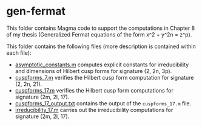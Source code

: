 # gen-fermat
This folder contains Magma code to support the computations in Chapter 8 of my thesis (Generalized Fermat equations of the form x^2 + y^2n = z^p).

This folder contains the following files (more description is contained within each file):

- [asymptotic_constants.m](asymptotic_constants.m) computes explicit constants for irreducibility and dimensions of Hilbert cusp forms for signature (2, 2n, 3p).
- [cuspforms_7.m](cuspforms_7.m) verifies the Hilbert cusp form computation for signature (2, 2n, 21).
- [cuspforms_17.m](cuspforms_17.m) verifies the Hilbert cusp form computations for signature (2m, 2l, 17).
- [cuspforms_17_output.txt](cuspforms_17_output.txt) contains the output of the `cuspforms_17.m` file.
- [irreducibility_17.m](irreducibility_17.m) carries out the irreducibility computations for signature (2m, 2l, 17).
